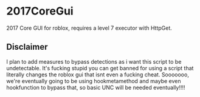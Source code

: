 # 2017CoreGui
 2017 Core GUI for roblox, requires a level 7 executor with HttpGet.

## Disclaimer
I plan to add measures to bypass detections as i want this script to be undetectable. It's fucking stupid you can get banned for using a script that literally changes the roblox gui that isnt even a fucking cheat.
Sooooooo, we're eventually going to be using hookmetamethod and maybe even hookfunction to bypass that, so basic UNC will be needed eventually!!!!
